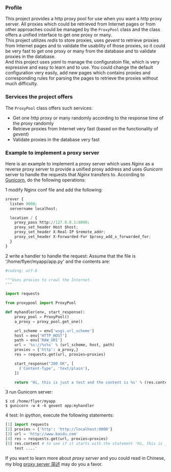 ### Profile
This project provides a http proxy pool for use when you want a http proxy
server. All proxies which could be retrieved from Internet pages or from other
approaches could be managed by the `ProxyPool` class and the class offers a
unified interface to get one proxy or many.  
This project utilizes *redis* to store proxies, uses *gevent* to retrieve
proxies from Internet pages and to validate the usability of those proxies, so
it could be very fast to get one proxy or many from the database and to validate
proxies in the database.  
And this project uses *yaml* to manage the configuratoin file, which is very
expressive and easy to learn and to use. You could change the default
configuration very easily, add new pages which contains proxies and
corresponding rules for parsing the pages to retrieve the proxies without much
difficulty.

### Services the project offers
The `ProxyPool` class offers such services:

* Get one http proxy or many randomly according to the response time of the
  proxy randomly 
* Retrieve proxies from Internet very fast (based on the functionality of
  *gevent*)
* Validate proxies in the database very fast

### Example to implement a proxy server
Here is an example to implement a proxy server which uses *Nginx* as a reverse
proxy server to provide a unified proxy address and uses *Gunicorn* server to
handle the requests that *Nginx* transfers to.
According to [Gunicorn](http://gunicorn.org/), do the following operations:

1 modify Nginx conf file and add the following:

```python
srever {
  listen 9000;
  servername localhost;

  location / {
    proxy_pass http://127.0.0.1:8000;
	proxy_set_header Host $host;
	proxy_set_header X-Real-IP $remote_addr;
	proxy_set_header X-Forwarded-For $proxy_add_x_forwarded_for;
  }
}
```

2 write a handler to handle the request:
Assume that the file is '/home/flyer/myapp/app.py' and the contents are:

```python
#coding: utf-8

"""Uses proxies to crawl the Internet.
"""

import requests

from proxypool import ProxyPool

def myhandler(env, start_response):
	proxy_pool = ProxyPool()
	a_proxy = proxy_pool.get_one()

	url_scheme = env['wsgi.url_scheme']
	host = env['HTTP_HOST']
	path = env['RAW_URI']
	url = '%s://%s%s' % (url_scheme, host, path)
	proxies = {'http': a_proxy,}
	res = requests.get(url, proxies=proxies)

	start_response("200 OK", [
	  ('Content-Type', 'text/plain'),
	])

	return 'Hi, this is just a test and the content is %s' % (res.content,)
```

3 run Gunicorn server:

```shell
$ cd /home/flyer/myapp
$ gunicorn -w 4 -k gevent app:myhandler
```

4 test:
In *ipython*, execute the following statements:

```python
[1] import requests
[2] proxies = {'http': 'http://localhost:9000'}
[3] url = 'http://www.baidu.com'
[4] res = resquests.get(url, proxies=proxies)
[5] res.content # to see if it starts with the statement 'Hi, this is just a
	test ....' 
```

If you want to learn more about *proxy server* and you could read in Chinese,
my blog
[proxy server 简述](http://flyer103.diandian.com/post/2013-12-03/40060317449)
may do you a favor.
